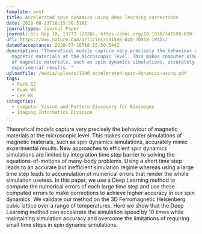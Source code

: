 ```yaml
---
template: post
title: Accelerated spin dynamics using deep learning corrections
date: 2020-08-13T10:15:50.518Z
journaltypes: Journal Paper
journal: Sci Rep 10, 13772 (2020). https://doi.org/10.1038/s41598-020-70558-1
url: https://www.nature.com/articles/s41598-020-70558-1#Abs1
dateofacceptance: 2020-07-16T10:15:50.544Z
description: "Theoretical models capture very precisely the behaviour of
  magnetic materials at the microscopic level. This makes computer simulations
  of magnetic materials, such as spin dynamics simulations, accurately mimic
  experimental results. "
uploadfile: /media/uploads/1140_accelerated-spin-dynamics-using.pdf
tags:
  - Park SJ
  - Kwak WS
  - Lee HK
categories:
  - Computer Vision and Pattern Discovery for Bioimages
  - Imaging Informatics Division
---
```

<!--StartFragment-->

Theoretical models capture very precisely the behaviour of magnetic materials at the microscopic level. This makes computer simulations of magnetic materials, such as spin dynamics simulations, accurately mimic experimental results. New approaches to efficient spin dynamics simulations are limited by integration time step barrier to solving the equations-of-motions of many-body problems. Using a short time step leads to an accurate but inefficient simulation regime whereas using a large time step leads to accumulation of numerical errors that render the whole simulation useless. In this paper, we use a Deep Learning method to compute the numerical errors of each large time step and use these computed errors to make corrections to achieve higher accuracy in our spin dynamics. We validate our method on the 3D Ferromagnetic Heisenberg cubic lattice over a range of temperatures. Here we show that the Deep Learning method can accelerate the simulation speed by 10 times while maintaining simulation accuracy and overcome the limitations of requiring small time steps in spin dynamic simulations.

<!--EndFragment-->